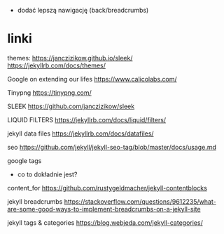 - dodać lepszą nawigację (back/breadcrumbs)

# linki

themes:
https://janczizikow.github.io/sleek/
https://jekyllrb.com/docs/themes/

Google on extending our lifes
https://www.calicolabs.com/

Tinypng
https://tinypng.com/
 
SLEEK
https://github.com/janczizikow/sleek

LIQUID FILTERS
https://jekyllrb.com/docs/liquid/filters/

jekyll data files
https://jekyllrb.com/docs/datafiles/

seo
https://github.com/jekyll/jekyll-seo-tag/blob/master/docs/usage.md

google tags
- co to dokładnie jest?

content_for
https://github.com/rustygeldmacher/jekyll-contentblocks

jekyll breadcrumbs
https://stackoverflow.com/questions/9612235/what-are-some-good-ways-to-implement-breadcrumbs-on-a-jekyll-site

jekyll tags & categories
https://blog.webjeda.com/jekyll-categories/